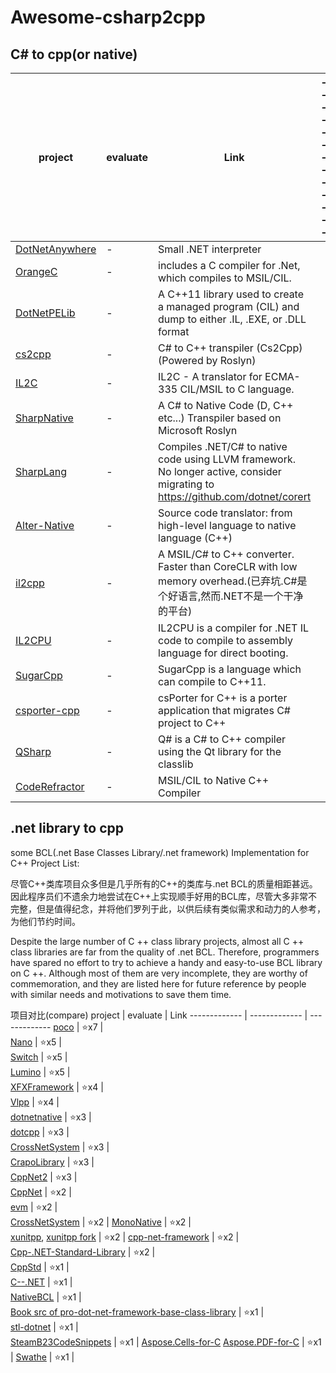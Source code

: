 # Awesome-csharp2cpp</br>

## C# to cpp(or native)</br>
 project  | evaluate | Link | -------------
 ------------- | ------------- | ------------- | -------------
[DotNetAnywhere](https://github.com/chrisdunelm/DotNetAnywhere) | - | Small .NET interpreter  | 
[OrangeC](https://github.com/LADSoft/OrangeC) | - | includes a C compiler for .Net, which compiles to MSIL/CIL.  |   
[DotNetPELib](https://github.com/LADSoft/DotNetPELib) | - | A C++11 library used to create a managed program (CIL) and dump to either .IL, .EXE, or .DLL format  | 
[cs2cpp](https://github.com/ASDAlexander77/cs2cpp) | - | C# to C++ transpiler (Cs2Cpp) (Powered by Roslyn)  |   
[IL2C](https://https://github.com/kekyo/IL2C) | - | IL2C - A translator for ECMA-335 CIL/MSIL to C language.  |   
[SharpNative](https://github.com/afrog33k/SharpNative) | - | A C# to Native Code (D, C++ etc...) Transpiler based on Microsoft Roslyn  |   
[SharpLang](https://github.com/xen2/SharpLang ) | - | Compiles .NET/C# to native code using LLVM framework. No longer active, consider migrating to https://github.com/dotnet/corert  | 
[Alter-Native](https://github.com/AlexAlbala/Alter-Native) | - | Source code translator: from high-level language to native language (C++)  | 
[il2cpp](https://github.com/anydream/il2cpp) | - | A MSIL/C# to C++ converter. Faster than CoreCLR with low memory overhead.(已弃坑.C#是个好语言,然而.NET不是一个干净的平台)  | 
[IL2CPU](https://github.com/CosmosOS/IL2CPU) | - | IL2CPU is a compiler for .NET IL code to compile to assembly language for direct booting.  | 
[SugarCpp](https://github.com/curimit/SugarCpp) | - | SugarCpp is a language which can compile to C++11.  | 
[csporter-cpp](https://github.com/csporter/csporter-cpp) | - | csPorter for C++ is a porter application that migrates C# project to C++  | 
[QSharp](https://github.com/pquiring/QSharp) | - | Q# is a C# to C++ compiler using the Qt library for the classlib  | 
[CodeRefractor](https://github.com/ciplogic/CodeRefractor) | - | MSIL/CIL to Native C++ Compiler  | 




## .net library to cpp </br>

some BCL(.net Base Classes Library/.net framework) Implementation for C++ Project List:</br>

尽管C++类库项目众多但是几乎所有的C++的类库与.net BCL的质量相距甚远。因此程序员们不遗余力地尝试在C++上实现顺手好用的BCL库，尽管大多非常不完整，但是值得纪念，并将他们罗列于此，以供后续有类似需求和动力的人参考，为他们节约时间。</br>

Despite the large number of C ++ class library projects, almost all C ++ class libraries are far from the quality of .net BCL. Therefore, programmers have spared no effort to try to achieve a handy and easy-to-use BCL library on C ++. Although most of them are very incomplete, they are worthy of commemoration, and they are listed here for future reference by people with similar needs and motivations to save them time.</br>




 项目对比(compare)
  project  | evaluate | Link
  ------------- | ------------- | -------------
  [poco](https://github.com/pocoprstaroject/poco.git) | ⭐x7 |  
  [Nano](https://github.com/refnum/Nano.git) | ⭐x5 |   
  [Switch](https://github.com/victor-timoshin/Switch.git ) | ⭐x5 |  
  [Lumino](https://github.com/LuminoEngine/Lumino.git) | ⭐x5 |   
  [XFXFramework](https://github.com/Halofreak1990/XFXFramework.git) | ⭐x4 |  
  [Vlpp](https://github.com/vczh-libraries/Vlpp.git) | ⭐x4 |  
  [dotnetnative](https://github.com/Corillian/dotnetnative.git) | ⭐x3 |  
  [dotcpp](https://github.com/dotcpp/dotcpp.git) | ⭐x3 |  
  [CrossNetSystem](https://github.com/KonajuGames/CrossNetSystem.git ) | ⭐x3 |  
  [CrapoLibrary](https://github.com/ctguxp/CrapoLibrary.git) | ⭐x3 |  
  [CppNet2](https://github.com/kmc7468/CppNet2.git) | ⭐x3 |  
  [CppNet](https://github.com/kmc7468/CppNet.git) | ⭐x2 |  
  [evm](https://github.com/eval1749/evm.git) | ⭐x2 |  
  [CrossNetSystem](https://github.com/TheBuzzSaw/DateTimePlusPlus.git) | ⭐x2 | 
  [MonoNative](https://github.com/brunolauze/MonoNative.git) | ⭐x2 |  
  [xunitpp](https://github.com/moswald/xunitpp.git), [xunitpp fork](https://github.com/novaquark/xUnitpp.git) | ⭐x2 | 
  [cpp-net-framework](https://github.com/mydeveloperday/cpp-net-framework.git) | ⭐x2 |  
  [Cpp-.NET-Standard-Library](https://github.com/GilFerraz/Cpp-.NET-Standard-Library.git) | ⭐x2 |  
  [CppStd](https://github.com/lollipopnougat/CppStd.git) | ⭐x1 |  
  [C--.NET](https://github.com/IDWMaster/C--.NET.git) | ⭐x1 |  
  [NativeBCL](https://github.com/jairov4/NativeBCL.git) | ⭐x1 |  
  [Book src of pro-dot-net-framework-base-class-library](https://github.com/Apress/pro-dot-net-framework-base-class-library.git) | ⭐x1 |   
  [stl-dotnet](https://github.com/Shadowsith/stl-dotnet.git) | ⭐x1 |  
  [SteamB23CodeSnippets](https://github.com/steamb23/SteamB23CodeSnippets.git) | ⭐x1 | 
  [Aspose.Cells-for-C](https://github.com/aspose-cells/Aspose.Cells-for-C.git) [Aspose.PDF-for-C](https://github.com/aspose-pdf/Aspose.PDF-for-C) | ⭐x1 |
  [Swathe](https://github.com/urasandesu/Swathe.git) | ⭐x1 | 
 


